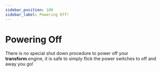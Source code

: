 ```yaml
---
sidebar_position: 100
sidebar_label: Powering Off!
---
```


# Powering Off

There is no special shut down procedure to power off your **transform**.engine, it is safe to simply flick the power switches to off and away you go!
